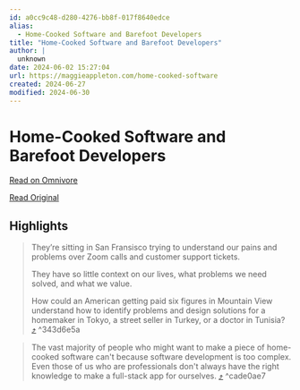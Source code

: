 ```yaml
---
id: a0cc9c48-d280-4276-bb8f-017f8640edce
alias:
  - Home-Cooked Software and Barefoot Developers
title: "Home-Cooked Software and Barefoot Developers"
author: |
  unknown
date: 2024-06-02 15:27:04
url: https://maggieappleton.com/home-cooked-software
created: 2024-06-27
modified: 2024-06-30
---
```


# Home-Cooked Software and Barefoot Developers

[Read on Omnivore](https://omnivore.app/me/https-maggieappleton-com-home-cooked-software-18fd958b5d8)

[Read Original](https://maggieappleton.com/home-cooked-software)

## Highlights

> They’re sitting in San Fransisco trying to understand our pains and problems over Zoom calls and customer support tickets.
> 
> They have so little context on our lives, what problems we need solved, and what we value.
> 
> How could an American getting paid six figures in Mountain View understand how to identify problems and design solutions for a homemaker in Tokyo, a street seller in Turkey, or a doctor in Tunisia? [⤴️](https://omnivore.app/me/https-maggieappleton-com-home-cooked-software-18fd958b5d8#343d6e5a-1016-4401-94a7-cc5795def2c1) ^343d6e5a

> The vast majority of people who might want to make a piece of home-cooked software can't because software development is too complex. Even those of us who are professionals don't always have the right knowledge to make a full-stack app for ourselves. [⤴️](https://omnivore.app/me/https-maggieappleton-com-home-cooked-software-18fd958b5d8#cade0ae7-f80b-4cd9-9e25-bf69303afd99) ^cade0ae7

